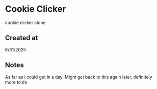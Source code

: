 # Cookie Clicker
cookie clicker clone

## Created at
6/31/2025

## Notes
As far as I could get in a day. Might get back to this again later, definitely more to do